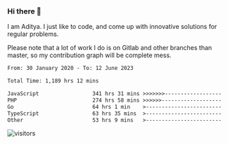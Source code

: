 ### Hi there 👋

I am Aditya. I just like to code, and come up with innovative solutions for regular problems.

Please note that a lot of work I do is on Gitlab and other branches than master, so my contribution graph will be complete mess.

<!--START_SECTION:waka-->

```txt
From: 30 January 2020 - To: 12 June 2023

Total Time: 1,189 hrs 12 mins

JavaScript                 341 hrs 31 mins >>>>>>>------------------   28.72 %
PHP                        274 hrs 58 mins >>>>>>-------------------   23.12 %
Go                         64 hrs 1 min    >------------------------   05.38 %
TypeScript                 63 hrs 35 mins  >------------------------   05.35 %
Other                      53 hrs 9 mins   >------------------------   04.47 %
```

<!--END_SECTION:waka-->

![visitors](https://visitor-badge.glitch.me/badge?page_id=BrainBuzzer.visitor-badge&left_color=green&right_color=red)
